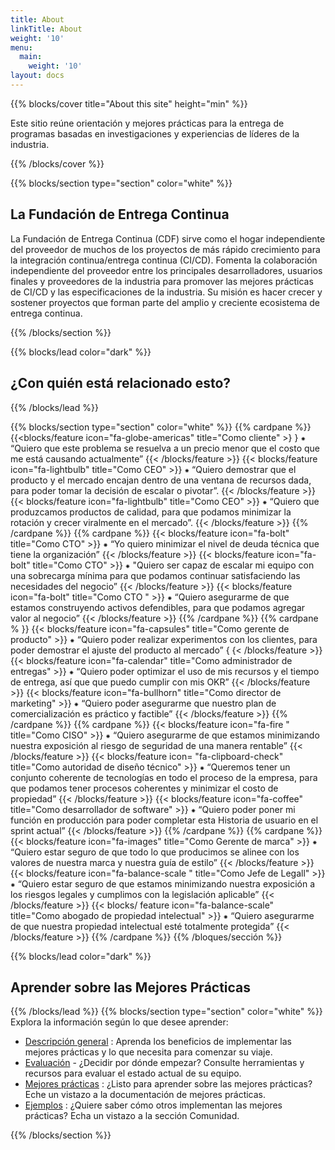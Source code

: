 ```yaml
---
title: About
linkTitle: About
weight: '10'
menu:
  main:
    weight: '10'
layout: docs
---
```


{{% blocks/cover title="About this site" height="min" %}}

Este sitio reúne orientación y mejores prácticas para la entrega de programas basadas en investigaciones y experiencias de líderes de la industria.

{{% /blocks/cover %}}

{{% blocks/section type="section" color="white" %}}

## La Fundación de Entrega Continua

La Fundación de Entrega Continua (CDF) sirve como el hogar independiente del proveedor de muchos de los proyectos de más rápido crecimiento para la integración continua/entrega continua (CI/CD). Fomenta la colaboración independiente del proveedor entre los principales desarrolladores, usuarios finales y proveedores de la industria para promover las mejores prácticas de CI/CD y las especificaciones de la industria. Su misión es hacer crecer y sostener proyectos que forman parte del amplio y creciente ecosistema de entrega continua.

{{% /blocks/section %}}

{{% blocks/lead color="dark" %}}

## ¿Con quién está relacionado esto?

{{% /blocks/lead %}}

{{% blocks/section type="section" color="white" %}} {{% cardpane %}} {{&lt;blocks/feature icon="fa-globe-americas" title="Como cliente" &gt;} } ⁕ “Quiero que este problema se resuelva a un precio menor que el costo que me está causando actualmente” {{&lt; /blocks/feature &gt;}} {{&lt; blocks/feature icon="fa-lightbulb" title="Como CEO" &gt;}} ⁕ “Quiero demostrar que el producto y el mercado encajan dentro de una ventana de recursos dada, para poder tomar la decisión de escalar o pivotar”. {{&lt; /blocks/feature &gt;}} {{&lt; blocks/feature icon="fa-lightbulb" title="Como CEO" &gt;}} ⁕ “Quiero que produzcamos productos de calidad, para que podamos minimizar la rotación y crecer viralmente en el mercado”. {{&lt; /blocks/feature &gt;}} {{% /cardpane %}} {{% cardpane %}} {{&lt; blocks/feature icon="fa-bolt" title="Como CTO" &gt;}} ⁕ “Yo quiero minimizar el nivel de deuda técnica que tiene la organización” {{&lt; /blocks/feature &gt;}} {{&lt; blocks/feature icon="fa-bolt" title="Como CTO" &gt;}} ⁕ "Quiero ser capaz de escalar mi equipo con una sobrecarga mínima para que podamos continuar satisfaciendo las necesidades del negocio” {{&lt; /blocks/feature &gt;}} {{&lt; blocks/feature icon="fa-bolt" title="Como CTO " &gt;}} ⁕ “Quiero asegurarme de que estamos construyendo activos defendibles, para que podamos agregar valor al negocio” {{&lt; /blocks/feature &gt;}} {{% /cardpane %}} {{% cardpane % }} {{&lt; blocks/feature icon="fa-capsules" title="Como gerente de producto" &gt;}} ⁕ “Quiero poder realizar experimentos con los clientes, para poder demostrar el ajuste del producto al mercado” { {&lt; /blocks/feature &gt;}} {{&lt; blocks/feature icon="fa-calendar" title="Como administrador de entregas" &gt;}} ⁕ “Quiero poder optimizar el uso de mis recursos y el tiempo de entrega, así que que puedo cumplir con mis OKR” {{&lt; /blocks/feature &gt;}} {{&lt; blocks/feature icon="fa-bullhorn" title="Como director de marketing" &gt;}} ⁕ “Quiero poder asegurarme que nuestro plan de comercialización es práctico y factible” {{&lt; /blocks/feature &gt;}} {{% /cardpane %}} {{% cardpane %}} {{&lt; blocks/feature icon="fa-fire " title="Como CISO" &gt;}} ⁕ “Quiero asegurarme de que estamos minimizando nuestra exposición al riesgo de seguridad de una manera rentable” {{&lt; /blocks/feature &gt;}} {{&lt; blocks/feature icon= "fa-clipboard-check" title="Como autoridad de diseño técnico" &gt;}} ⁕ “Queremos tener un conjunto coherente de tecnologías en todo el proceso de la empresa, para que podamos tener procesos coherentes y minimizar el costo de propiedad” {{&lt; /blocks/feature &gt;}} {{&lt; blocks/feature icon="fa-coffee" title="Como desarrollador de software" &gt;}} ⁕ “Quiero poder poner mi función en producción para poder completar esta Historia de usuario en el sprint actual” {{&lt; /blocks/feature &gt;}} {{% /cardpane %}} {{% cardpane %}} {{&lt; blocks/feature icon="fa-images" title="Como Gerente de marca" &gt;}} ⁕ “Quiero estar seguro de que todo lo que producimos se alinee con los valores de nuestra marca y nuestra guía de estilo” {{&lt; /blocks/feature &gt;}} {{&lt; blocks/feature icon="fa-balance-scale " title="Como Jefe de Legall" &gt;}} ⁕ “Quiero estar seguro de que estamos minimizando nuestra exposición a los riesgos legales y cumplimos con la legislación aplicable” {{&lt; /blocks/feature &gt;}} {{&lt; blocks/ feature icon="fa-balance-scale" title="Como abogado de propiedad intelectual" &gt;}} ⁕ “Quiero asegurarme de que nuestra propiedad intelectual esté totalmente protegida” {{&lt; /blocks/feature &gt;}} {{% /cardpane %}} {{% /bloques/sección %}}

{{% blocks/lead color="dark" %}}

## Aprender sobre las Mejores Prácticas

{{% /blocks/lead %}} {{% blocks/section type="section" color="white" %}} Explora la información según lo que desee aprender:

- [Descripción general](/learn/overview) : Aprenda los beneficios de implementar las mejores prácticas y lo que necesita para comenzar su viaje.
- [Evaluación](/learn/assess) - ¿Decidir por dónde empezar? Consulte herramientas y recursos para evaluar el estado actual de su equipo.
- [Mejores prácticas](/learn) : ¿Listo para aprender sobre las mejores prácticas? Eche un vistazo a la documentación de mejores prácticas.
- [Ejemplos](/community) : ¿Quiere saber cómo otros implementan las mejores prácticas? Echa un vistazo a la sección Comunidad.

{{% /blocks/section %}}
